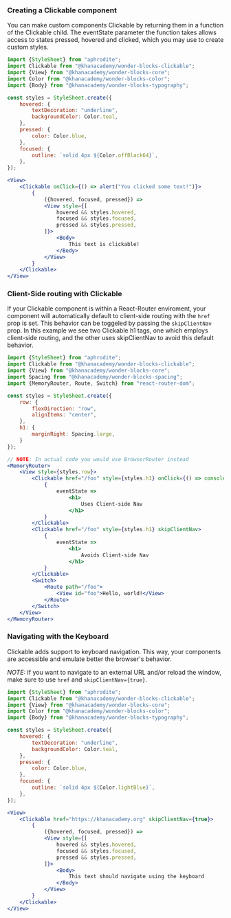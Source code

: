 ### Creating a Clickable component

You can make custom components Clickable by returning them in a function of the Clickable child. The eventState parameter the function takes allows access to states pressed, hovered and clicked, which you may use to create custom styles.

```jsx
import {StyleSheet} from "aphrodite";
import Clickable from "@khanacademy/wonder-blocks-clickable";
import {View} from "@khanacademy/wonder-blocks-core";
import Color from "@khanacademy/wonder-blocks-color";
import {Body} from "@khanacademy/wonder-blocks-typography";

const styles = StyleSheet.create({
    hovered: {
        textDecoration: "underline",
        backgroundColor: Color.teal,
    },
    pressed: {
        color: Color.blue,
    },
    focused: {
        outline: `solid 4px ${Color.offBlack64}`,
    },
});

<View>
    <Clickable onClick={() => alert("You clicked some text!")}>
        {
            ({hovered, focused, pressed}) =>
            <View style={[
                hovered && styles.hovered,
                focused && styles.focused,
                pressed && styles.pressed,
            ]}>
                <Body>
                    This text is clickable!
                </Body>
            </View>
        }
    </Clickable>
</View>
```

### Client-Side routing with Clickable

If your Clickable component is within a React-Router enviroment, your component will automatically default to client-side routing with the `href` prop is set. This behavior can be toggeled by passing the `skipClientNav` prop. In this example we see two Clickable h1 tags, one which employs client-side routing, and the other uses skipClientNav to avoid this default behavior.

```jsx
import {StyleSheet} from "aphrodite";
import Clickable from "@khanacademy/wonder-blocks-clickable";
import {View} from "@khanacademy/wonder-blocks-core";
import Spacing from "@khanacademy/wonder-blocks-spacing";
import {MemoryRouter, Route, Switch} from "react-router-dom";

const styles = StyleSheet.create({
    row: {
        flexDirection: "row",
        alignItems: "center",
    },
    h1: {
        marginRight: Spacing.large,
    }
});

// NOTE: In actual code you would use BrowserRouter instead
<MemoryRouter>
    <View style={styles.row}>
        <Clickable href="/foo" style={styles.h1} onClick={() => console.log("I'm still on the same page!")}>
            {
                eventState =>
                    <h1>
                        Uses Client-side Nav
                    </h1>
            }
        </Clickable>
        <Clickable href="/foo" style={styles.h1} skipClientNav>
            {
                eventState =>
                    <h1>
                        Avoids Client-side Nav
                    </h1>
            }
        </Clickable>
        <Switch>
            <Route path="/foo">
                <View id="foo">Hello, world!</View>
            </Route>
        </Switch>
    </View>
</MemoryRouter>
```

### Navigating with the Keyboard

Clickable adds support to keyboard navigation. This way, your components are
accessible and emulate better the browser's behavior.

*NOTE:* If you want to navigate to an external URL and/or reload the window, make
sure to use `href` and `skipClientNav={true}`.

```jsx
import {StyleSheet} from "aphrodite";
import Clickable from "@khanacademy/wonder-blocks-clickable";
import {View} from "@khanacademy/wonder-blocks-core";
import Color from "@khanacademy/wonder-blocks-color";
import {Body} from "@khanacademy/wonder-blocks-typography";

const styles = StyleSheet.create({
    hovered: {
        textDecoration: "underline",
        backgroundColor: Color.teal,
    },
    pressed: {
        color: Color.blue,
    },
    focused: {
        outline: `solid 4px ${Color.lightBlue}`,
    },
});

<View>
    <Clickable href="https://khanacademy.org" skipClientNav={true}>
        {
            ({hovered, focused, pressed}) =>
            <View style={[
                hovered && styles.hovered,
                focused && styles.focused,
                pressed && styles.pressed,
            ]}>
                <Body>
                    This text should navigate using the keyboard
                </Body>
            </View>
        }
    </Clickable>
</View>
```